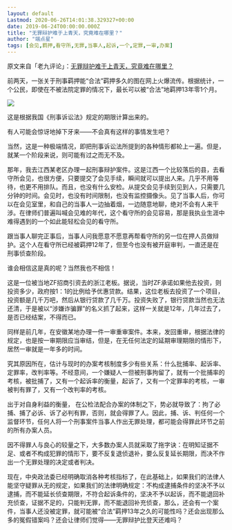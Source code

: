 ```yaml
---
layout: default
Lastmod: 2020-06-26T14:01:38.329327+00:00
date: 2019-06-24T00:00:00.000Z
title: "无罪辩护难于上青天，究竟难在哪里？"
author: "端点星"
tags: [会见,羁押,看守所,无罪,当事人,起诉,一个,定罪,一审,办案]
---
```


原文来自「老九评论」：[无罪辩护难于上青天，究竟难在哪里？](http://wechatscope.jmsc.hku.hk:8000/html?fn=gh_4cadb27f22b7_2019-06-21_2247485162_9o0yWBwF42.y.tar.gz)

前两天，一张关于刑事羁押能“合法”羁押多久的图在网上火爆流传。根据统计，一个公民，即使在不被法院定罪的情况下，最长可以被“合法”地羁押13年零1个月。

![](https://images.weserv.nl/?url=https%3A//i.loli.net/2019/06/24/5d10ea5f2616753426.jpg)

这是根据我国《刑事诉讼法》规定的期限计算出来的。

有人可能会惊讶地掉下牙来——不会真有这样的事情发生吧？

当然，这是一种极端情况，即把刑事诉讼法所提到的各种情形都轮上一遍。但是，就某一个阶段来说，则可能有过之而无不及。

那年，我去江西某老区办理一起刑事辩护案件。这是江西一个比较落后的县，去看守所会见，也很方便，只要提交了会见手续，瞬间就可以提出人来。几乎不用等待，也更不用排队。而且，也没有什么安检。从提交会见手续到见到人，只需要几分钟的时间。会见时，也没有时间限制，也没有监控摄像头。见了当事人后，你可以在会见室里，和自己的当事人一边抽着烟，一边随意地聊，绝对不会有人来干涉。在律师们普遍叫喊会见难的年代，这个看守所的会见容易，那是我执业生涯中难得遇到的一个如此能轻松会见的看守所。

跟当事人聊完正事后，当事人问我愿意不愿意再帮看守所的另一位在押人员做辩护。这个人在看守所已经被羁押12年了，但至今也没有被开庭审判，一直还是在刑事侦查阶段。

谁会相信这是真的呢？当然我也不相信！

这是一位被当地ZF招商引资去的浙江老板。据说，当时ZF承诺如果他去投资，则投资多少，政府按1：1的比例给予优惠贷款。结果，这位老板去投资了一个项目，投资额是几千万吧，然后从银行贷款了几千万。投资失败了，银行贷款当然也无法还清，于是被以“涉嫌诈骗罪”的名义抓了起来，这样一关就是12年，几年过去了，是否已经结案，不得而已。

同样是前几年，在安徽某地办理一件一审重审案件。本来，发回重审，根据法律的规定，也是按一审期限应当审结，但是，在无任何法定的延期审理期限的情形下，居然一审就是一年多的时间。

究其原因所在，估计与现时的办案考核制度多少有些关系：什么批捕率、起诉率、定罪率，改判率等。不经意间，一个嫌疑人一但被刑事拘留了，就有一个批捕率的考核，被批捕了，又有一个起诉率的衡量，起诉了，又有一个定罪率的考核，一审被判有罪了，又有一个改判率的考核。

出于对自身利益的衡量， 在公检法配合办案的体制之下，势必就导致了：拘了必捕、捕了必诉、诉了必判有罪，否则，就会得罪了人。因此，捕、诉、判任何一个监督环节，任何人将一个刑事案件当事人作出无罪处理，都可能会得罪此环节之前的所有办案人员。

因不得罪人与良心的较量之下，大多数办案人员就采取了拖字诀：在明知证据不足、或者不构成犯罪的情形下，要不反复退侦退补，要么反复延长期限，而决不作出一个无罪处理的决定或者判决。

现在，中央政法委已经明确取消各种考核指标了，在此基础上，如果我们的法律人能坚守疑罪从无的规定，如果我们的法律明确规定：不构成逮捕条件的坚决不予以逮捕，而不能延长侦查期限，不符合起诉条件的，坚决不予以起诉，而不能退回补充侦查，证据不足的，只能判无罪，而不能退回补充侦查，那么，还会有一个案件，当事人还没被定罪，就可能被“合法”羁押13年之久的可能性吗？还会出现那么多的冤假错案吗？还会让律师们觉得——无罪辩护比登天还难吗？

